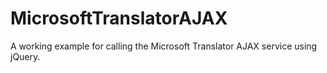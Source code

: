 MicrosoftTranslatorAJAX
=======================

A working example for calling the Microsoft Translator AJAX service using jQuery.
